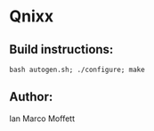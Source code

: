 # Qnixx

## Build instructions:
``bash autogen.sh; ./configure; make``

## Author:
Ian Marco Moffett
